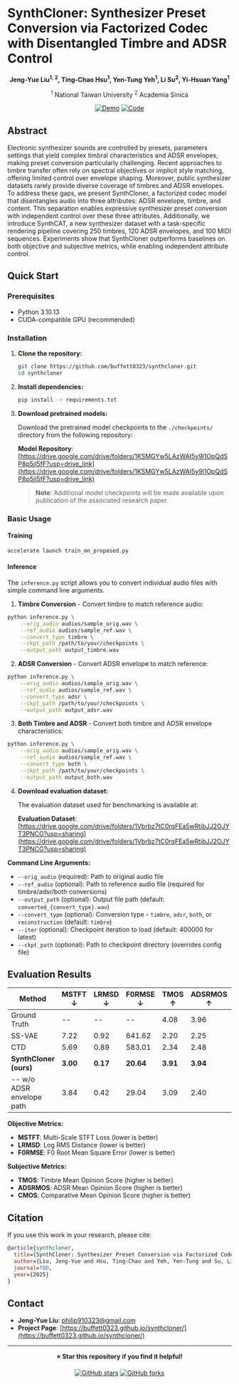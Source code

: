 # SynthCloner: Synthesizer Preset Conversion via Factorized Codec with Disentangled Timbre and ADSR Control

<div align="center">

**Jeng-Yue Liu<sup>1, 2</sup>, Ting-Chao Hsu<sup>1</sup>, Yen-Tung Yeh<sup>1</sup>, Li Su<sup>2</sup>, Yi-Hsuan Yang<sup>1</sup>**

<sup>1</sup> National Taiwan University
<sup>2</sup> Academia Sinica

[![Demo](https://img.shields.io/badge/Demo-Live%20Demo-blue)](https://buffett0323.github.io/synthcloner/)
[![Code](https://img.shields.io/badge/Code-GitHub-green)](https://github.com/buffett0323/synthcloner)
<!-- [![Paper](https://img.shields.io/badge/Paper-arXiv-red)](https://arxiv.org/abs/2504.18157) -->

</div>

## Abstract

Electronic synthesizer sounds are controlled by presets, parameters settings that yield complex timbral characteristics and ADSR envelopes, making preset conversion particularly challenging. Recent approaches to timbre transfer often rely on spectral objectives or implicit style matching, offering limited control over envelope shaping. Moreover, public synthesizer datasets rarely provide diverse coverage of timbres and ADSR envelopes. To address these gaps, we present SynthCloner, a factorized codec model that disentangles audio into three attributes: ADSR envelope, timbre, and content. This separation enables expressive synthesizer preset conversion with independent control over these three attributes. Additionally, we introduce SynthCAT, a new synthesizer dataset with a task-specific rendering pipeline covering 250 timbres, 120 ADSR envelopes, and 100 MIDI sequences. Experiments show that SynthCloner outperforms baselines on both objective and subjective metrics, while enabling independent attribute control.

## Quick Start

### Prerequisites

- Python 3.10.13
- CUDA-compatible GPU (recommended)

### Installation

1. **Clone the repository:**
   ```bash
   git clone https://github.com/buffett0323/synthcloner.git
   cd synthcloner
   ```

2. **Install dependencies:**
   ```bash
   pip install -r requirements.txt
   ```

3. **Download pretrained models:**
   
   Download the pretrained model checkpoints to the `./checkpoints/` directory from the following repository:
   
   **Model Repository**: [https://drive.google.com/drive/folders/1KSMGYw5LAzWAI5y9l1OpQdSP8p5jI5fF?usp=drive_link](https://drive.google.com/drive/folders/1KSMGYw5LAzWAI5y9l1OpQdSP8p5jI5fF?usp=drive_link)
   
   > **Note**: Additional model checkpoints will be made available upon publication of the associated research paper.

### Basic Usage

#### Training
```bash
accelerate launch train_mn_proposed.py
```

#### Inference
The `inference.py` script allows you to convert individual audio files with simple command line arguments.


1. **Timbre Conversion** - Convert timbre to match reference audio:
```bash
python inference.py \
    --orig_audio audios/sample_orig.wav \
    --ref_audio audios/sample_ref.wav \
    --convert_type timbre \
    --ckpt_path /path/to/your/checkpoints \
    --output_path output_timbre.wav
```

2. **ADSR Conversion** - Convert ADSR envelope to match reference:
```bash
python inference.py \
    --orig_audio audios/sample_orig.wav \
    --ref_audio audios/sample_ref.wav \
    --convert_type adsr \
    --ckpt_path /path/to/your/checkpoints \
    --output_path output_adsr.wav
```

3. **Both Timbre and ADSR** - Convert both timbre and ADSR envelope characteristics:
```bash
python inference.py \
    --orig_audio audios/sample_orig.wav \
    --ref_audio audios/sample_ref.wav \
    --convert_type both \
    --ckpt_path /path/to/your/checkpoints \
    --output_path output_both.wav
```

4. **Download evaluation dataset:**
   
   The evaluation dataset used for benchmarking is available at:
   
   **Evaluation Dataset**: [https://drive.google.com/drive/folders/1Vbrbz7tC0rqFEa5wRtibJJ2OJYT3PNCG?usp=sharing](https://drive.google.com/drive/folders/1Vbrbz7tC0rqFEa5wRtibJJ2OJYT3PNCG?usp=sharing)


**Command Line Arguments:**
- `--orig_audio` (required): Path to original audio file
- `--ref_audio` (optional): Path to reference audio file (required for timbre/adsr/both conversions)
- `--output_path` (optional): Output file path (default: `converted_{convert_type}.wav`)
- `--convert_type` (optional): Conversion type - `timbre`, `adsr`, `both`, or `reconstruction` (default: `timbre`)
- `--iter` (optional): Checkpoint iteration to load (default: 400000 for latest)
- `--ckpt_path` (optional): Path to checkpoint directory (overrides config file)



## Evaluation Results

| Method | MSTFT ↓ | LRMSD ↓ | F0RMSE ↓ | TMOS ↑ | ADSRMOS ↑ | CMOS ↑ |
|--------|---------|---------|----------|--------|-----------|--------|
| Ground Truth | -- | -- | -- | 4.08 | 3.96 | 4.25 |
| SS-VAE | 7.22 | 0.92 | 641.62 | 2.20 | 2.25 | 3.41 |
| CTD | 5.69 | 0.89 | 583.01 | 2.34 | 2.48 | 1.86 |
| **SynthCloner (ours)** | **3.00** | **0.17** | **20.64** | **3.91** | **3.94** | **4.11** |
| -- w/o ADSR envelope path | 3.84 | 0.42 | 29.04 | 3.09 | 2.40 | 3.76 |

**Objective Metrics:**
- **MSTFT**: Multi-Scale STFT Loss (lower is better)
- **LRMSD**: Log RMS Distance (lower is better)
- **F0RMSE**: F0 Root Mean Square Error (lower is better)

**Subjective Metrics:**
- **TMOS**: Timbre Mean Opinion Score (higher is better)
- **ADSRMOS**: ADSR Mean Opinion Score (higher is better)
- **CMOS**: Comparative Mean Opinion Score (higher is better)


## Citation

If you use this work in your research, please cite:

```bibtex
@article{synthcloner,
  title={SynthCloner: Synthesizer Preset Conversion via Factorized Codec with Disentangled Timbre and ADSR Control},
  author={Liu, Jeng-Yue and Hsu, Ting-Chao and Yeh, Yen-Tung and Su, Li and Yang, Yi-Hsuan},
  journal=TBD,
  year={2025}
}
```


<!-- ## License

This project is licensed under the MIT License - see the [LICENSE](LICENSE) file for details. -->

## Contact

- **Jeng-Yue Liu**: [philip910323@gmail.com](mailto:philip910323@gmail.com)
- **Project Page**: [https://buffett0323.github.io/synthcloner/](https://buffett0323.github.io/synthcloner/)
---

<div align="center">

**⭐ Star this repository if you find it helpful!**

[![GitHub stars](https://img.shields.io/github/stars/buffett0323/synthcloner?style=social)](https://github.com/buffett0323/synthcloner)
[![GitHub forks](https://img.shields.io/github/forks/buffett0323/synthcloner?style=social)](https://github.com/buffett0323/synthcloner)

</div>
